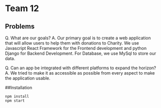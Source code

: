 # Team 12

## Problems

Q. What are our goals?
A. Our primary goal is to create a web application that will allow users to help them with donations to Charity. We use Javascript React Framework for the Frontend development and python Django for Backend Development. For Database, we use MySql to store our data.

Q. Can an app be integrated with different platforms to expand the horizon? 
A. We tried to make it as accessible as possible from every aspect to make the application usable.


##Installation
```
npm install
npm start
```